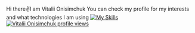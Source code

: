 Hi there✌️I am Vitalii Onisimchuk
You can check my profile for my interests and what technologies I am using
[![My Skills](https://skillicons.dev/icons?i=terraform,docker,kubernetes,mongodb,postgres,redis)](https://skillicons.dev)
[![Vitalii Onisimchuk profile views](https://u8views.com/api/v1/github/profiles/12183939/views/day-week-month-total-count.svg)](https://u8views.com/github/onisimchukv)
